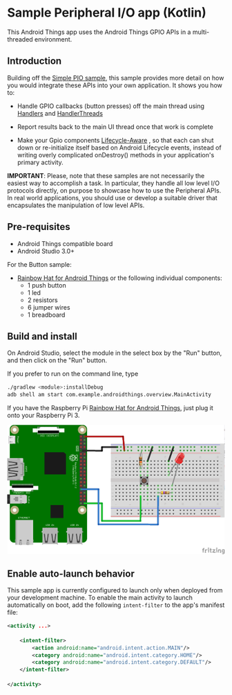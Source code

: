 # Sample Peripheral I/O app (Kotlin)

This Android Things app uses the Android Things GPIO APIs in a multi-threaded
environment.

## Introduction

Building off the [Simple PIO sample](https://github.com/androidthings/sample-simplepio/),
this sample provides more detail on how you would integrate these APIs into your own
application. It shows you how to:

- Handle GPIO callbacks (button presses) off the main thread using [Handlers](https://developer.android.com/reference/android/os/Handler) and [HandlerThreads](https://developer.android.com/reference/android/os/HandlerThread)

- Report results back to the main UI thread once that work is complete

- Make your Gpio components [Lifecycle-Aware](https://developer.android.com/topic/libraries/architecture/lifecycle) , so that each can shut down or re-initialize itself based on Android Lifecycle events, instead of writing overly complicated onDestroy() methods in your application's primary activity.

**IMPORTANT**: Please, note that these samples are not necessarily the easiest way to accomplish
a task. In particular, they handle all low level I/O protocols directly, on
purpose to showcase how to use the Peripheral APIs. In real world applications,
you should use or develop a suitable driver that encapsulates the manipulation
of low level APIs.

## Pre-requisites

- Android Things compatible board
- Android Studio 3.0+

For the Button sample:
- [Rainbow Hat for Android Things](https://shop.pimoroni.com/products/rainbow-hat-for-android-things) or the following individual components:
    - 1 push button
    - 1 led
    - 2 resistors
    - 6 jumper wires
    - 1 breadboard

## Build and install

On Android Studio, select the module in the select box by the "Run" button, and
then click on the "Run" button.

If you prefer to run on the command line, type

```bash
./gradlew <module>:installDebug
adb shell am start com.example.androidthings.overview.MainActivity
```

If you have the Raspberry Pi [Rainbow Hat for Android Things](https://shop.pimoroni.com/products/rainbow-hat-for-android-things), just plug it onto your Raspberry Pi 3.

![Schematics for Raspberry Pi 3](rpi3_schematics.png)

## Enable auto-launch behavior

This sample app is currently configured to launch only when deployed from your
development machine. To enable the main activity to launch automatically on boot,
add the following `intent-filter` to the app's manifest file:

```xml
<activity ...>

    <intent-filter>
        <action android:name="android.intent.action.MAIN"/>
        <category android:name="android.intent.category.HOME"/>
        <category android:name="android.intent.category.DEFAULT"/>
    </intent-filter>

</activity>
```
